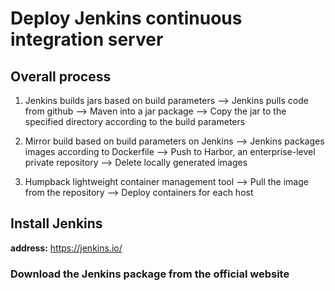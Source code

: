 # Deploy Jenkins continuous integration server

## Overall process

1. Jenkins builds jars based on build parameters ——> Jenkins pulls code from github ——> 
Maven into a jar package ——> Copy the jar to the specified directory according to the build parameters

2. Mirror build based on build parameters on Jenkins ——> Jenkins packages images according to Dockerfile ——> 
Push to Harbor, an enterprise-level private repository ——> Delete locally generated images

3. Humpback lightweight container management tool ——> Pull the image from the repository ——> Deploy containers for each host

## Install Jenkins
**address:** https://jenkins.io/

### Download the Jenkins package from the official website

